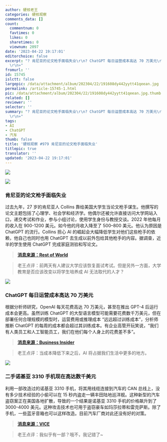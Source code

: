 ```yaml
---
author: 硬核老王
categories: 硬核观察
comments_data: []
count:
  commentnum: 0
  favtimes: 0
  likes: 0
  sharetimes: 0
  viewnum: 2097
date: '2023-04-22 19:17:01'
editorchoice: false
excerpt: "? 肯尼亚的论文枪手面临失业\r\n? ChatGPT 每日运营成本高达 70 万美元\r\n? 二手诺基亚 3310 手机现在高达数千美元\r\n»
  \r\n»"
fromurl: ''
id: 15745
islctt: false
largepic: /data/attachment/album/202304/22/191608dy442yytt41qeean.jpg
permalink: /article-15745-1.html
pic: /data/attachment/album/202304/22/191608dy442yytt41qeean.jpg.thumb.jpg
related: []
reviewer: ''
selector: ''
summary: "? 肯尼亚的论文枪手面临失业\r\n? ChatGPT 每日运营成本高达 70 万美元\r\n? 二手诺基亚 3310 手机现在高达数千美元\r\n»
  \r\n»"
tags:
- AI
- ChatGPT
- 汽车
thumb: false
title: '硬核观察 #979 肯尼亚的论文枪手面临失业'
titlepic: true
translator: ''
updated: '2023-04-22 19:17:01'
---
```


![](/data/attachment/album/202304/22/191608dy442yytt41qeean.jpg)


![](/data/attachment/album/202304/22/191619fwlqxzvmwxnknwev.jpg)


### 肯尼亚的论文枪手面临失业


过去九年，27 岁的肯尼亚人 Collins 靠给美国大学生当论文枪手谋生。他撰写的论文主题包括了心理学、社会学和经济学。他偶尔还被允许直接访问大学网站入口，递交考试和作业，参与小组讨论，使用学生身份与教授交谈。2022 年他每月的收入在 900-1200 美元。如今他的月收入降至了 500–800 美元。他认为原因是 ChatGPT 的流行。Collins 担心 AI 的崛起会大幅降低学生对他们这些枪手的依赖，他自己也同时也用 ChatGPT 去生成以前外包给其他枪手的内容。据调查，近半的学生使用 ChatGPT 完成家庭测验和写论文。



> 
> **[消息来源：Rest of World](https://restofworld.org/2023/chatgpt-taking-kenya-ghostwriters-jobs/)**
> 
> 
> 



> 
> 老王点评：前两天有人建议大学应该恢复面试考试。但是另外一方面，大学教育是否应该改变以将学生培养成 AI 无法取代的人才？
> 
> 
> 


![](/data/attachment/album/202304/22/191630se0jsrk0rezmkggr.jpg)


### ChatGPT 每日运营成本高达 70 万美元


根据分析师研究，OpenAI 每天花费高达 70 万美元，甚至在推出 GPT-4 后运行成本会更高。虽然训练 ChatGPT 的大型语言模型可能需要花费数千万美元，但在部署任何合理规模的模型时，运营费用或推理成本 “远远超过训练成本”，分析师推断 ChatGPT 的每周的成本都会超过其训练成本。有企业高管开玩笑说，“我们有人类员工和人工智能员工，我们在他们每个人身上的花费差不多”。



> 
> **[消息来源：Business Insider](https://www.businessinsider.com/how-much-chatgpt-costs-openai-to-run-estimate-report-2023-4)**
> 
> 
> 



> 
> 老王点评：当成本降低下来之后，AI 将占据我们生活中更多的地方。
> 
> 
> 


![](/data/attachment/album/202304/22/191642v0d03o3jj0dc402q.jpg)


### 二手诺基亚 3310 手机现在高达数千美元


利用一部改造过的诺基亚 3310 手机，将其用线缆连接到汽车的 CAN 总线上，没有多少技术经验的小偷可以在 15 秒内盗走一辆丰田陆地巡洋舰。这种新型的汽车盗窃案正在美国各地扩散，导致的一个结果是诺基亚 3310 手机的价格飙升到了 3000-4000 美元。这种攻击技术也可用于盗窃豪车如玛莎拉蒂和雷克萨斯。除了手机，一些蓝牙音箱也可以这样改造。目前汽车厂商对此还没有好的对策。



> 
> **[消息来源：VICE](https://www.vice.com/en/article/v7beyj/car-thieves-tech-hidden-old-nokia-phones-bluetooth-speakers-emergency-engine-start-keyless)**
> 
> 
> 



> 
> 老王点评：我似乎有一部？哦不，我记错了~
> 
> 
>